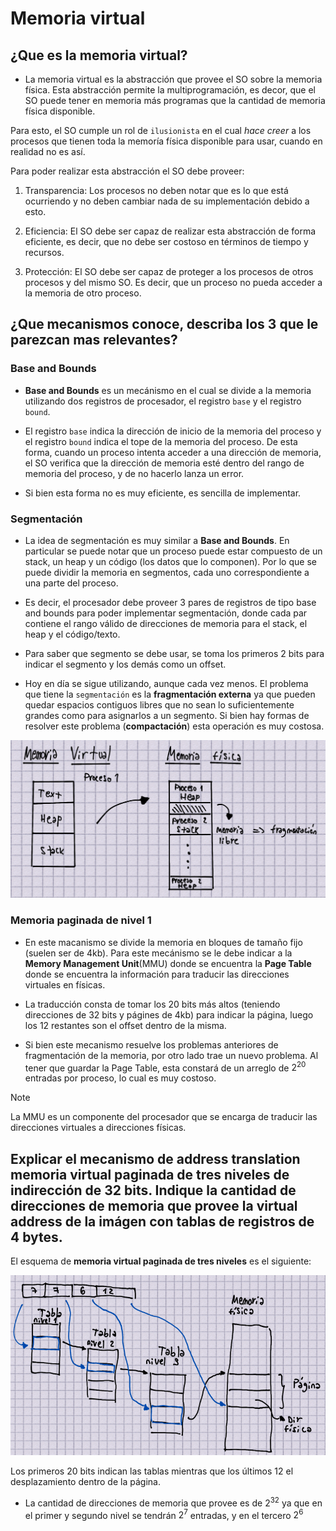 # Memoria virtual

## ¿Que es la memoria virtual?
- La memoria virtual es la abstracción que provee el SO sobre la memoria física. Esta abstracción permite la multiprogramación, es decor, que el SO puede tener en memoria más programas que la cantidad de memoria física disponible.

Para esto, el SO cumple un rol de `ilusionista` en el cual *hace creer* a los procesos que tienen toda la memoría física disponible para usar, cuando en realidad no es así.

Para poder realizar esta abstracción el SO debe proveer:

1. Transparencia: Los procesos no deben notar que es lo que está ocurriendo y no deben cambiar nada de su implementación debido a esto.

2. Eficiencia: El SO debe ser capaz de realizar esta abstracción de forma eficiente, es decir, que no debe ser costoso en términos de tiempo y recursos.

3. Protección: El SO debe ser capaz de proteger a los procesos de otros procesos y del mismo SO. Es decir, que un proceso no pueda acceder a la memoria de otro proceso.

## ¿Que mecanismos conoce, describa los 3 que le parezcan mas relevantes?

### Base and Bounds

- **Base and Bounds** es un mecánismo en el cual se divide a la memoria utilizando dos registros de procesador, el registro `base` y el registro `bound`. 

- El registro `base` indica la dirección de inicio de la memoria del proceso y el registro `bound` indica el tope de la memoria del proceso. De esta forma, cuando un proceso intenta acceder a una dirección de memoria, el SO verifica que la dirección de memoria esté dentro del rango de memoria del proceso, y de no hacerlo lanza un error.

- Si bien esta forma no es muy eficiente, es sencilla de implementar.

### Segmentación

- La idea de segmentación es muy similar a **Base and Bounds**. En particular se puede notar que un proceso puede estar compuesto de un stack, un heap y un código (los datos que lo componen). Por lo que se puede dividir la memoria en segmentos, cada uno correspondiente a una parte del proceso. 

- Es decir, el procesador debe proveer 3 pares de registros de tipo base and bounds para poder implementar segmentación, donde cada par contiene el rango válido de direcciones de memoria para el stack, el heap y el código/texto.

- Para saber que segmento se debe usar, se toma los primeros 2 bits para indicar el segmento y los demás como un offset.

- Hoy en día se sigue utilizando, aunque cada vez menos. El problema que tiene la `segmentación` es la **fragmentación externa** ya que pueden quedar espacios contiguos libres que no sean lo suficientemente grandes como para asignarlos a un segmento. Si bien hay formas de resolver este problema (**compactación**) esta operación es muy costosa.

![Imagen fragmentación externa](img/frag_externa_p1.png)

### Memoria paginada de nivel 1

- En este macanismo se divide la memoria en bloques de tamaño fijo (suelen ser de 4kb). Para este mecánismo se le debe indicar a la **Memory Management Unit**(MMU) donde se encuentra la **Page Table** donde se encuentra la información para traducir las direcciones virtuales en físicas.

- La traducción consta de tomar los 20 bits más altos (teniendo direcciones de 32 bits y págines de 4kb) para indicar la página, luego los 12 restantes son el offset dentro de la misma.

- Si bien este mecanismo resuelve los problemas anteriores de fragmentación de la memoria, por otro lado trae un nuevo problema. Al tener que guardar la Page Table, esta constará de un arreglo de $2^{20}$ entradas por proceso, lo cual es muy costoso.

> [!NOTE]
> La MMU es un componente del procesador que se encarga de traducir las direcciones virtuales a direcciones físicas.

## Explicar el mecanismo de address translation **memoria virtual paginada** de tres niveles de indirección de 32 bits. Indique la cantidad de direcciones de memoria que provee la virtual address de la imágen con tablas de registros de 4 bytes.


El esquema de **memoria virtual paginada de tres niveles** es el siguiente:

![Esquema memoria paginada de 3 niveles](img/esquema_memoria_paginada_p1.png)

Los primeros 20 bits indican las tablas mientras que los últimos 12 el desplazamiento dentro de la página.

- La cantidad de direcciones de memoria que provee es de $2^{32}$ ya que en el primer y segundo nivel se tendrán $2^{7}$ entradas, y en el tercero $2^{6}$

